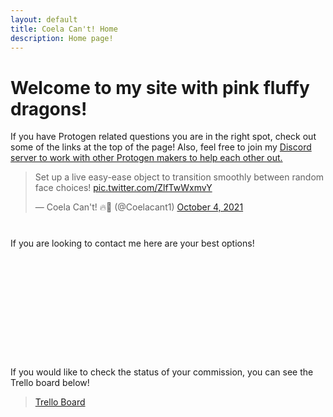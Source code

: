 ```yaml
---
layout: default
title: Coela Can't! Home
description: Home page!
---
```


# Welcome to my site with pink fluffy dragons! <a href="./"><i class="fa fa-dragon fa-2x"></i></a>


If you have Protogen related questions you are in the right spot, check out some of the links at the top of the page! Also, feel free to join my [Discord server to work with other Protogen makers to help each other out.](https://discord.com/invite/YwaWnhJ)

<blockquote class="twitter-tweet"><p lang="en" dir="ltr">Set up a live easy-ease object to transition smoothly between random face choices! <a href="https://t.co/ZlfTwWxmvY">pic.twitter.com/ZlfTwWxmvY</a></p>&mdash; Coela Can&#39;t! 🔥🐲 (@Coelacant1) <a href="https://twitter.com/Coelacant1/status/1444819204641853442?ref_src=twsrc%5Etfw">October 4, 2021</a></blockquote> <script async src="https://platform.twitter.com/widgets.js" charset="utf-8"></script>

#

If you are looking to contact me here are your best options!

<a href="https://www.twitter.com/coelacant1" title="Twitter"><i class="fa fa-brands fa-twitter fa-2x" aria-hidden="true"></i></a><br><br>
<a href="https://www.t.me/coelacant1" title="Telegram"><i class="fa fa-telegram fa-2x" aria-hidden="true"></i></a><br><br>
<a href="mailto:coelacannot@gmail.com" title="Email"><i class="fa fa-envelope fa-2x" aria-hidden="true"></i></a><br><br>
<a href="https://www.discord.gg/YwaWnhJ" title="Discord"><i class="fa fa-brands fa-discord fa-2x" aria-hidden="true"></i></a><br><br>

#

If you would like to check the status of your commission, you can see the Trello board below!

<blockquote class="trello-board-compact">
  <a href="https://trello.com/b/SNLjMpEO/coela-cant-protogen-upgrade-kits">Trello Board</a>
</blockquote>
<script src="https://p.trellocdn.com/embed.min.js"></script>
